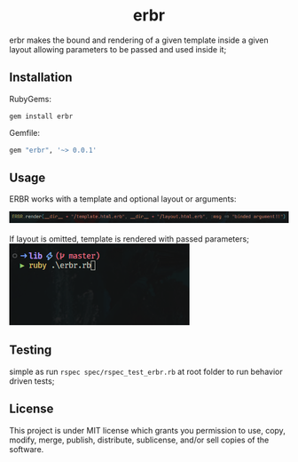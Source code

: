 # <div align="center"> erbr </div>
erbr makes the bound and rendering of a given template inside a given layout allowing parameters to be passed and used inside it;

## Installation
RubyGems:
```
gem install erbr
```
Gemfile: 
```sh
gem "erbr", '~> 0.0.1'
```

## Usage
ERBR works with a template and optional layout or arguments:
<br>
<div>
    <img src="assets/erbr.png" alt="erbr-usage">
</div>
<br>
If layout is omitted, template is rendered with passed parameters;
<br>

<div>
    <img src="assets/erbr.gif" alt="erbr-example">
</div>

## Testing
simple as run ```rspec spec/rspec_test_erbr.rb``` at root folder to run behavior driven tests;
<br>

## License
This project is under MIT license which grants you permission to use, copy, modify, merge, publish, distribute, sublicense, and/or sell copies of the software.
